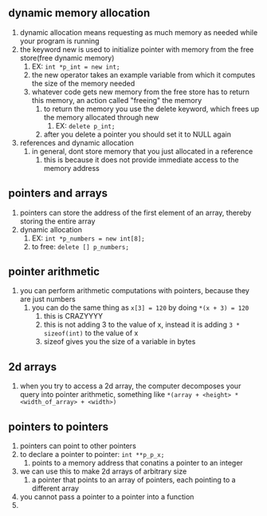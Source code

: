 ## dynamic memory allocation
1. dynamic allocation means requesting as much memory as needed while your program is running
2. the keyword new is used to initialize pointer with memory from the free store(free dynamic memory)
   1. EX: `int *p_int = new int;`
   2. the new operator takes an example variable from which it computes the size of the memory needed
   3. whatever code gets new memory from the free store has to return this memory, an action called "freeing" the memory
      1. to return the memory you use the delete keyword, which frees up the memory allocated through new
         1. EX: `delete p_int;`
      2. after you delete a pointer you should set it to NULL again
3. references and dynamic allocation
   1. in general, dont store memory that you just allocated in a reference
      1. this is because it does not provide immediate access to the memory address

## pointers and arrays
1. pointers can store the address of the first element of an array, thereby storing the entire array
2. dynamic allocation
   1. EX: `int *p_numbers = new int[8];`
   2. to free: `delete [] p_numbers;`
   

## pointer arithmetic
1. you can perform arithmetic computations with pointers, because they are just numbers
   1. you can do the same thing as `x[3] = 120` by doing `*(x + 3) = 120`
      1. this is CRAZYYYY
      2. this is not adding 3 to the value of x, instead it is adding `3 * sizeof(int)` to the value of x
      3. sizeof gives you the size of a variable in bytes


## 2d arrays
1. when you try to access a 2d array, the computer decomposes your query into pointer arithmetic, something like `*(array + <height> * <width_of_array> + <width>)`

## pointers to pointers
1. pointers can point to other pointers
2. to declare a pointer to pointer: `int **p_p_x;`
   1. points to a memory address that conatins a pointer to an integer
3. we can use this to make 2d arrays of arbitrary size
   1. a pointer that points to an array of pointers, each pointing to a different array
4. you cannot pass a pointer to a pointer into a function
5. 
